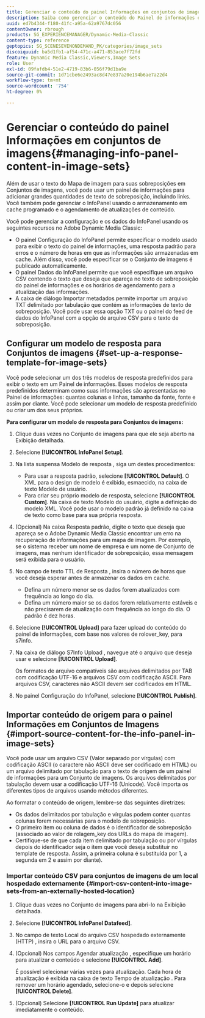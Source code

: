 ```yaml
---
title: Gerenciar o conteúdo do painel Informações em conjuntos de imagens
description: Saiba como gerenciar o conteúdo do Painel de informações em Conjuntos de imagens no Adobe Dynamic Media Classic.
uuid: ed7b4344-f180-41fc-a95a-62a9767dc056
contentOwner: rbrough
products: SG_EXPERIENCEMANAGER/Dynamic-Media-Classic
content-type: reference
geptopics: SG_SCENESEVENONDEMAND_PK/categories/image_sets
discoiquuid: ba5d1fb1-af54-471c-a471-853ace7f72fd
feature: Dynamic Media Classic,Viewers,Image Sets
role: User
exl-id: 09fafdb4-51e2-4719-83b6-056f79d1ba9e
source-git-commit: 1d71cbe6e2493ac8d47e837a20e194b6ae7a22d4
workflow-type: tm+mt
source-wordcount: '754'
ht-degree: 0%

---
```


# Gerenciar o conteúdo do painel Informações em conjuntos de imagens{#managing-info-panel-content-in-image-sets}

Além de usar o texto do Mapa de imagem para suas sobreposições em Conjuntos de imagens, você pode usar um painel de informações para adicionar grandes quantidades de texto de sobreposição, incluindo links. Você também pode gerenciar o InfoPanel usando o armazenamento em cache programado e o agendamento de atualizações de conteúdo.

Você pode gerenciar a configuração e os dados do InfoPanel usando os seguintes recursos no Adobe Dynamic Media Classic:

* O painel Configuração do InfoPanel permite especificar o modelo usado para exibir o texto do painel de informações, uma resposta padrão para erros e o número de horas em que as informações são armazenadas em cache. Além disso, você pode especificar se o Conjunto de imagens é publicado automaticamente.
* O painel Dados do InfoPanel permite que você especifique um arquivo CSV contendo o texto que deseja que apareça no texto de sobreposição do painel de informações e os horários de agendamento para a atualização das informações.
* A caixa de diálogo Importar metadados permite importar um arquivo TXT delimitado por tabulação que contém as informações de texto de sobreposição. Você pode usar essa opção TXT ou o painel do feed de dados do InfoPanel com a opção de arquivo CSV para o texto de sobreposição.

## Configurar um modelo de resposta para Conjuntos de imagens {#set-up-a-response-template-for-image-sets}

Você pode selecionar um dos três modelos de resposta predefinidos para exibir o texto em um Painel de informações. Esses modelos de resposta predefinidos determinam como suas informações são apresentadas no Painel de informações: quantas colunas e linhas, tamanho da fonte, fonte e assim por diante. Você pode selecionar um modelo de resposta predefinido ou criar um dos seus próprios.

**Para configurar um modelo de resposta para Conjuntos de imagens:**

1. Clique duas vezes no Conjunto de imagens para que ele seja aberto na Exibição detalhada.
1. Selecione **[!UICONTROL InfoPanel Setup]**.
1. Na lista suspensa Modelo de resposta , siga um destes procedimentos:

   * Para usar a resposta padrão, selecione **[!UICONTROL Default]**. O XML para o design de modelo é exibido, esmaecido, na caixa de texto Modelo de usuário.
   * Para criar seu próprio modelo de resposta, selecione **[!UICONTROL Custom]**. Na caixa de texto Modelo do usuário, digite a definição do modelo XML. Você pode usar o modelo padrão já definido na caixa de texto como base para sua própria resposta.

1. (Opcional) Na caixa Resposta padrão, digite o texto que deseja que apareça se o Adobe Dynamic Media Classic encontrar um erro na recuperação de informações para um mapa de imagem. Por exemplo, se o sistema receber um nome de empresa e um nome de Conjunto de imagens, mas nenhum identificador de sobreposição, essa mensagem será exibida para o usuário.
1. No campo de texto TTL de Resposta , insira o número de horas que você deseja esperar antes de armazenar os dados em cache.

   * Defina um número menor se os dados forem atualizados com frequência ao longo do dia.
   * Defina um número maior se os dados forem relativamente estáveis e não precisarem de atualização com frequência ao longo do dia. O padrão é dez horas.

1. Selecione **[!UICONTROL Upload]** para fazer upload do conteúdo do painel de informações, com base nos valores de rolover_key, para s7info.
1. Na caixa de diálogo S7Info Upload , navegue até o arquivo que deseja usar e selecione **[!UICONTROL Upload]**.

   Os formatos de arquivo compatíveis são arquivos delimitados por TAB com codificação UTF-16 e arquivos CSV com codificação ASCII. Para arquivos CSV, caracteres não ASCII devem ser codificados em HTML.

1. No painel Configuração do InfoPanel, selecione **[!UICONTROL Publish]**.

## Importar conteúdo de origem para o painel Informações em Conjuntos de Imagens {#import-source-content-for-the-info-panel-in-image-sets}

Você pode usar um arquivo CSV (Valor separado por vírgulas) com codificação ASCII (o caractere não ASCII deve ser codificado em HTML) ou um arquivo delimitado por tabulação para o texto de origem de um painel de informações para um Conjunto de imagens. Os arquivos delimitados por tabulação devem usar a codificação UTF-16 (Unicode). Você importa os diferentes tipos de arquivos usando métodos diferentes.

Ao formatar o conteúdo de origem, lembre-se das seguintes diretrizes:

* Os dados delimitados por tabulação e vírgulas podem conter quantas colunas forem necessárias para o modelo de sobreposição.
* O primeiro item ou coluna de dados é o identificador de sobreposição (associado ao valor de rolagem_key dos URLs do mapa de imagem).
* Certifique-se de que cada item delimitado por tabulação ou por vírgulas depois do identificador seja o item que você deseja substituir no template de resposta. Assim, a primeira coluna é substituída por $1$, a segunda em $2$ e assim por diante).

### Importar conteúdo CSV para conjuntos de imagens de um local hospedado externamente {#import-csv-content-into-image-sets-from-an-externally-hosted-location}

1. Clique duas vezes no Conjunto de imagens para abri-lo na Exibição detalhada.
1. Selecione **[!UICONTROL InfoPanel Datafeed]**.
1. No campo de texto Local do arquivo CSV hospedado externamente (HTTP) , insira o URL para o arquivo CSV.
1. (Opcional) Nos campos Agendar atualização , especifique um horário para atualizar o conteúdo e selecione **[!UICONTROL Add]**.

   É possível selecionar várias vezes para atualização. Cada hora de atualização é exibida na caixa de texto Tempo de atualização . Para remover um horário agendado, selecione-o e depois selecione **[!UICONTROL Delete]**.

1. (Opcional) Selecione **[!UICONTROL Run Update]** para atualizar imediatamente o conteúdo.
